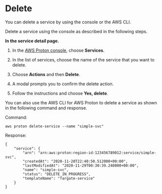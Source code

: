 # Delete<a name="ug-svc-delete"></a>

You can delete a service by using the console or the AWS CLI\.

Delete a service using the console as described in the following steps\.

**In the service detail page\.**

1. In the [AWS Proton console](https://console.aws.amazon.com/proton/), choose **Services**\.

1. In the list of services, choose the name of the service that you want to delete\.

1. Choose **Actions** and then **Delete**\.

1. A modal prompts you to confirm the delete action\.

1. Follow the instructions and choose **Yes, delete**\.

You can also use the AWS CLI for AWS Proton to delete a service as shown in the following command and response\.

Command:

```
aws proton delete-service --name "simple-svc"
```

Response:

```
{
    "service": {
        "arn": "arn:aws:proton:region-id:123456789012:service/simple-svc",
        "createdAt": "2020-11-28T22:40:50.512000+00:00",
        "lastModifiedAt": "2020-11-29T00:30:39.248000+00:00",
        "name": "simple-svc",
        "status": "DELETE_IN_PROGRESS",
        "templateName": "fargate-service"
    }
}
```